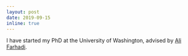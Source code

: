 ```yaml
---
layout: post
date: 2019-09-15
inline: true
---
```


I have started my PhD at the University of Washington, advised
by [Ali Farhadi](https://homes.cs.washington.edu/~ali/).
